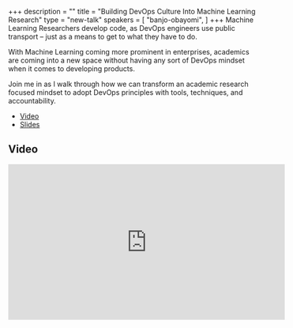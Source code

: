 +++
description = ""
title = "Building DevOps Culture Into Machine Learning Research"
type = "new-talk"
speakers = [
        "banjo-obayomi",
]
+++
Machine Learning Researchers develop code, as DevOps engineers use public transport – just as a means to get to what they have to do.

With Machine Learning coming more prominent in enterprises, academics are coming into a new space without having any sort of DevOps mindset when it comes to developing products.

Join me in as I walk through how we can transform an academic research focused mindset to adopt DevOps principles with tools, techniques, and accountability.

* [Video](https://youtu.be/mkyyLEVuUWg)
* [Slides](https://drive.google.com/file/d/1RJ20jjOmL2rfke35_DFFS4Bq10hEecTl/view?usp=sharing)

## Video

<iframe width="560" height="315" src="https://www.youtube.com/embed/mkyyLEVuUWg" frameborder="0" allow="accelerometer; autoplay; encrypted-media; gyroscope; picture-in-picture" allowfullscreen></iframe>